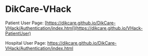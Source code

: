 # DikCare-VHack

Patient User Page: [https://dikcare.github.io/DikCare-VHack/Authentication/index.html](https://dikcare.github.io/VHack-PatientUser)

Hospital User Page: https://dikcare.github.io/DikCare-VHack/Authentication/index.html
